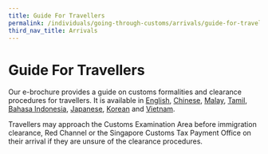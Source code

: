 ```yaml
---
title: Guide For Travellers 
permalink: /individuals/going-through-customs/arrivals/guide-for-travellers
third_nav_title: Arrivals
---
```


# Guide For Travellers 

Our e-brochure provides a guide on customs formalities and clearance procedures for travellers. It is available in  [English](https://www.customs.gov.sg/-/media/singapore-custom-brochureenglish-1-april-2019.pdf?la=en&hash=F07270049E1CF495559D4A03223E2200C0085C2A),  [Chinese](https://www.customs.gov.sg/-/media/guide-to-travellers-chinese.pdf?la=en&hash=7ED0869B68EBED86A96B21D47860ECB0AD0132A9),  [Malay](https://www.customs.gov.sg/-/media/guide-to-travellers-malay.pdf?la=en&hash=C8F565C962B5BBF30083CD2FFF736DA587D4E530),  [Tamil](https://www.customs.gov.sg/-/media/guide-to-travellers-tamil.pdf?la=en&hash=E064B5FCEBFF669738B82422319BCBED39EF0F22),  [Bahasa Indonesia](https://www.customs.gov.sg/-/media/guide-to-travellers-bahasa-indonesia.pdf?la=en&hash=18D543661B204708ADE96E95EFA96B06C7BB644A),  [Japanese](https://www.customs.gov.sg/-/media/guide-to-travellers-japanese.pdf?la=en&hash=229E3DDFF10E86FD6CAAF650C1ED7BD5EBF8A25D),  [Korean](https://www.customs.gov.sg/-/media/guide-to-travellers-korean.pdf?la=en&hash=93E49A260EBBD341820E08875F489F17564DC081) and  [Vietnam](https://www.customs.gov.sg/-/media/guide-to-travellers-vietnam.pdf?la=en&hash=8DEEF47581E2B5F5455AE5EDD2AD8246829B95C8).

Travellers may approach the Customs Examination Area before immigration clearance, Red Channel or the Singapore Customs Tax Payment Office on their arrival if they are unsure of the clearance procedures.







